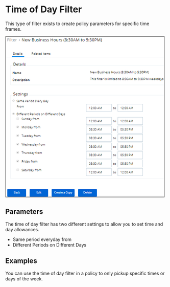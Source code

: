 [title]: # (Time of Day Filter)
[tags]: # (filter types)
[priority]: # (2)
# Time of Day Filter

This type of filter exists to create policy parameters for specific time frames.

![Time of Day Filter](images/time-of-day-filter.png)

## Parameters

The time of day filter has two different settings to allow you to set time and day allowances.

* Same period everyday from
* Different Periods on Different Days

## Examples

You can use the time of day filter in a policy to only pickup specific times or days of the week.
